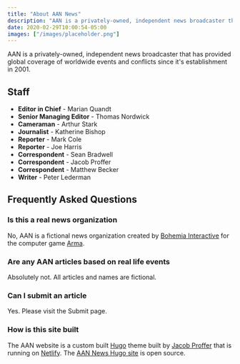 ```yaml
---
title: "About AAN News"
description: "AAN is a privately-owned, independent news broadcaster that provides global coverage of worldwide events and conflicts."
date: 2020-02-29T10:00:54-05:00
images: ["/images/placeholder.png"]
---
```


AAN is a privately-owned, independent news broadcaster that has provided global coverage of worldwide events and conflicts since it's establishment in 2001.

## Staff

- **Editor in Chief** - Marian Quandt
- **Senior Managing Editor** - Thomas Nordwick
- **Cameraman** - Arthur Stark
- **Journalist** - Katherine Bishop
- **Reporter** - Mark Cole
- **Reporter** - Joe Harris
- **Correspondent** - Sean Bradwell
- **Correspondent** - Jacob Proffer
- **Correspondent** - Matthew Becker
- **Writer** - Peter Lederman

## Frequently Asked Questions

### Is this a real news organization

No, AAN is a fictional news organization created by [Bohemia Interactive](https://www.bohemia.net/) for the computer game [Arma](https://arma3.com/).

### Are any AAN articles based on real life events

Absolutely not. All articles and names are fictional.

### Can I submit an article

Yes. Please visit the Submit page.

### How is this site built

The AAN website is a custom built [Hugo](https://gohugo.io/) theme built by [Jacob Proffer](https://proffer.dev/) that is running on [Netlify](https://www.netlify.com/). The [AAN News Hugo site](https://github.com/jacobproffer/aan-world-news) is open source.
